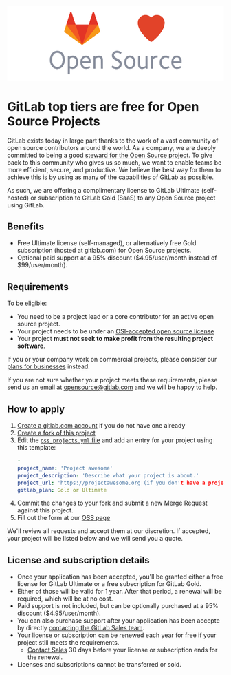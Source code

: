 ![GitLab loves Open Source](images/gitlab-loves-open-source.png)

# GitLab top tiers are free for Open Source Projects

GitLab exists today in large part thanks to the work of a vast community of open source contributors around the world. As a company, we are deeply committed to being a good [steward for the Open Source project](https://about.gitlab.com/stewardship). To give back to this community who gives us so much, we want to enable teams be more efficient, secure, and productive. We believe the best way for them to achieve this is by using as many of the capabilities of GitLab as possible.

As such, we are offering a complimentary license to GitLab Ultimate (self-hosted) or subscription to GitLab Gold (SaaS) to any Open Source project using GitLab.

## Benefits

- Free Ultimate license (self-managed), or alternatively free Gold subscription (hosted at gitlab.com) for Open Source projects.
- Optional paid support at a 95% discount ($4.95/user/month instead of $99/user/month).

## Requirements

To be eligible:
- You need to be a project lead or a core contributor for an active open source project.
- Your project needs to be under an [OSI-accepted open source license](https://opensource.org/licenses/alphabetical)
- Your project **must not seek to make profit from the resulting project software**.

If you or your company work on commercial projects, please consider our [plans for businesses](https://about.gitlab.com/pricing/) instead.

If you are not sure whether your project meets these requirements, please send us an email at [opensource@gitlab.com](mailto:opensource@gitlab.com) and we will be happy to help.

## How to apply

1.   [Create a gitlab.com account](https://gitlab.com/users/sign_in) if you do not have one already
1.   [Create a fork of this project](https://gitlab.com/gitlab-com/marketing/community-relations/opensource-program/gitlab-oss/forks/new)
1.   Edit the [`oss_projects.yml` file](data/oss_projects.yml) and add an entry for your project using this template:
     ```yaml
     -
     project_name: 'Project awesome'
     project_description: 'Describe what your project is about.'
     project_url: 'https://projectawesome.org (if you don't have a project site, use the GitLab project URL)'
     gitlab_plan: Gold or Ultimate
     ```
1.   Commit the changes to your fork and submit a new Merge Request against this project.
1.   Fill out the form at our [OSS page](https://about.gitlab.com/solutions/open-source/)


We'll review all requests and accept them at our discretion. If accepted, your project will be listed below and we will send you a quote.

## License and subscription details

- Once your application has been accepted, you'll be granted either a free license for GitLab Ultimate or a free subscription for GitLab Gold.
- Either of those will be valid for 1 year. After that period, a renewal will be required, which will be at no cost.
- Paid support is not included, but can be optionally purchased at a 95% discount ($4.95/user/month).
- You can also purchase support after your application has been accepte by directly [contacting the GitLab Sales team](https://about.gitlab.com/sales/).
- Your license or subscription can be renewed each year for free if your project still meets the requirements.
   - [Contact Sales](https://about.gitlab.com/sales/) 30 days before your license or subscription ends for the renewal.
- Licenses and subscriptions cannot be transferred or sold.
